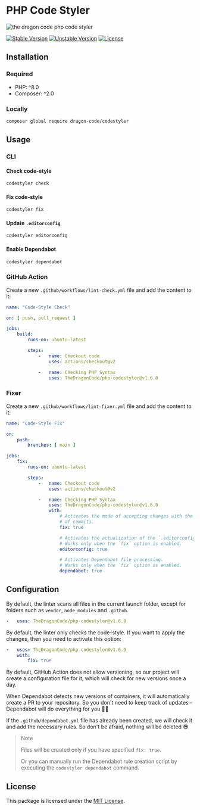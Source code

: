 # PHP Code Styler

![the dragon code php code styler](https://preview.dragon-code.pro/the-dragon-code/php-code-styler.svg?brand=github&invert=1)

[![Stable Version][badge_stable]][link_repo]
[![Unstable Version][badge_unstable]][link_repo]
[![License][badge_license]][link_license]

## Installation

### Required

- PHP: ^8.0
- Composer: ^2.0

### Locally

```bash
composer global require dragon-code/codestyler
```

## Usage

### CLI

#### Check code-style

```bash
codestyler check
```

#### Fix code-style

```bash
codestyler fix
```

#### Update `.editorconfig`

```bash
codestyler editorconfig
```

#### Enable Dependabot

```bash
codestyler dependabot
```

### GitHub Action

Create a new `.github/workflows/lint-check.yml` file and add the content to it:

```yaml
name: "Code-Style Check"

on: [ push, pull_request ]

jobs:
    build:
        runs-on: ubuntu-latest

        steps:
            -   name: Checkout code
                uses: actions/checkout@v2

            -   name: Checking PHP Syntax
                uses: TheDragonCode/php-codestyler@v1.6.0
```

### Fixer

Create a new `.github/workflows/lint-fixer.yml` file and add the content to it:

```yaml
name: "Code-Style Fix"

on:
    push:
        branches: [ main ]

jobs:
    fix:
        runs-on: ubuntu-latest

        steps:
            -   name: Checkout code
                uses: actions/checkout@v2

            -   name: Checking PHP Syntax
                uses: TheDragonCode/php-codestyler@v1.6.0
                with:
                    # Activates the mode of accepting changes with the creation
                    # of commits.
                    fix: true

                    # Activates the actualization of the `.editorconfig` file.
                    # Works only when the `fix` option is enabled.
                    editorconfig: true

                    # Activates Dependabot file processing.
                    # Works only when the `fix` option is enabled.
                    dependabot: true
```

## Configuration

By default, the linter scans all files in the current launch folder, except for folders such as `vendor`, `node_modules` and `.github`.

```yaml
-   uses: TheDragonCode/php-codestyler@v1.6.0
```

By default, the linter only checks the code-style. If you want to apply the changes, then you need to activate this option:

```yaml
-   uses: TheDragonCode/php-codestyler@v1.6.0
    with:
        fix: true
```

By default, GitHub Action does not allow versioning, so our project will create a configuration file for it, which will check for new versions once a day.

When Dependabot detects new versions of containers, it will automatically create a PR to your repository. So you don't need to keep track of updates - Dependabot will do everything
for you 💪😎

If the `.github/dependabot.yml` file has already been created, we will check it and add the necessary rules. So don't be afraid, nothing will be deleted 😎

> Note
>
> Files will be created only if you have specified `fix: true`.
>
> Or you can manually run the Dependabot rule creation script by executing the `codestyler dependabot` command.

## License

This package is licensed under the [MIT License](LICENSE).


[badge_license]:    https://img.shields.io/badge/license-MIT-green?style=flat-square

[badge_stable]:     https://img.shields.io/github/v/release/TheDragonCode/php-codestyler?label=stable&style=flat-square

[badge_unstable]:   https://img.shields.io/badge/unstable-dev--main-orange?style=flat-square

[link_license]:     LICENSE

[link_repo]:        https://github.com/TheDragonCode/php-codestyler
